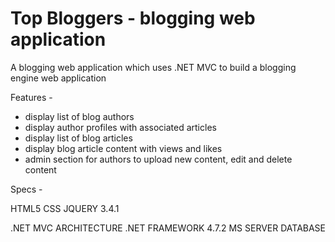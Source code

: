 # Top Bloggers - blogging web application
A blogging web application which uses .NET MVC to build a blogging engine web application

Features -

- display list of blog authors
- display author profiles with associated articles
- display list of blog articles
- display blog article content with views and likes
- admin section for authors to upload new content, edit and delete content

Specs - 

HTML5
CSS
JQUERY 3.4.1

.NET MVC ARCHITECTURE
.NET FRAMEWORK 4.7.2
MS SERVER DATABASE

